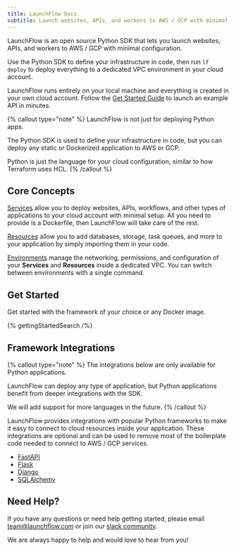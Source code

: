 ```yaml
---
title: LaunchFlow Docs
subtitle: Launch websites, APIs, and workers to AWS / GCP with minimal configuration
---
```


LaunchFlow is an open source Python SDK that lets you launch websites, APIs, and workers to AWS / GCP with minimal configuration.

Use the Python SDK to define your infrastructure in code, then run `lf deploy` to deploy everything to a dedicated VPC environment in your cloud account.

LaunchFlow runs entirely on your local machine and everything is created in your own cloud account. Follow the [Get Started Guide](/docs/get-started) to launch an example API in minutes.

{% callout type="note" %}
LaunchFlow is not just for deploying Python apps.

The Python SDK is used to define your infrastructure in code, but you can deploy any static or Dockerized application to AWS or GCP.

Python is just the language for your cloud configuration, similar to how Terraform uses HCL.
{% /callout %}

## Core Concepts

[Services](/docs/concepts/services) allow you to deploy websites, APIs, workflows, and other types of applications to your cloud account with minimal setup. All you need to provide is a Dockerfile, then LaunchFlow will take care of the rest.

[Resources](/docs/concepts/resources) allow you to add databases, storage, task queues, and more to your application by simply importing them in your code.

[Environments](/docs/concepts/environments) manage the networking, permissions, and configuration of your **Services** and **Resources** inside a dedicated VPC. You can switch between environments with a single command.


## Get Started

Get started with the framework of your choice or any Docker image.

{% gettingStartedSearch /%}


## Framework Integrations

{% callout type="note" %}
The integrations below are only available for Python applications.

LaunchFlow can deploy any type of application, but Python applications benefit from deeper integrations with the SDK.

We will add support for more languages in the future.
{% /callout %}

LaunchFlow provides integrations with popular Python frameworks to make it easy to connect to cloud resources inside your application. These integrations are optional and can be used to remove most of the boilerplate code needed to connect to AWS / GCP services.

- [FastAPI](/docs/framework-guides/fastapi)
- [Flask](/docs/framework-guides/flask)
- [Django](/docs/framework-guides/django)
- [SQLAlchemy](/docs/framework-guides/sqlalchemy)

## Need Help?

If you have any questions or need help getting started, please email [team@launchflow.com](mailto:team@launchflow.com) or join our [slack community](https://join.slack.com/t/launchflowusers/shared_invite/zt-280e6a5ck-zfCrKbqw5w89L~0Xl55G4w).

We are always happy to help and would love to hear from you!
